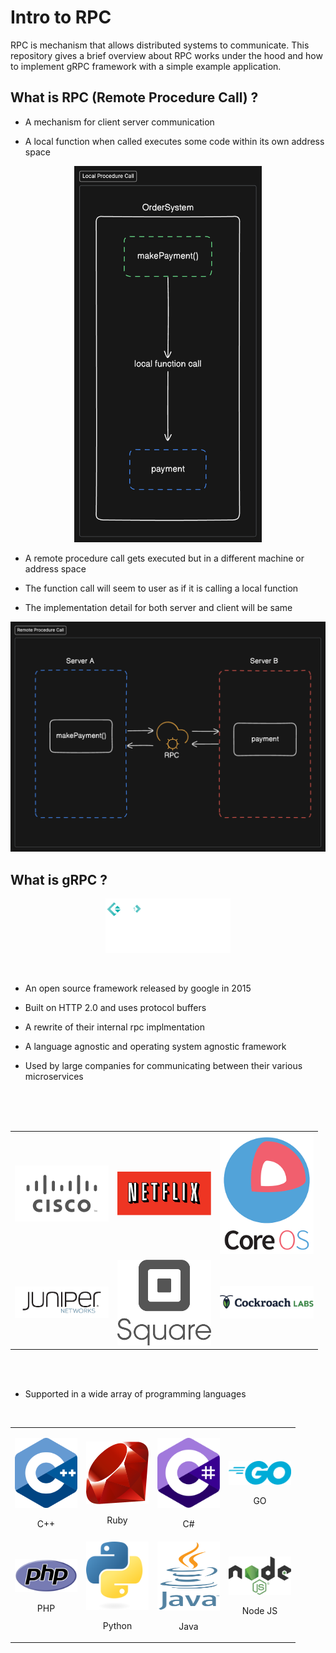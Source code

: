 # Intro to RPC

RPC is mechanism that allows distributed systems to communicate. This repository gives a brief overview about RPC works under the hood and how to implement gRPC framework with a simple example application.

## What is RPC (Remote Procedure Call) ?

- A mechanism for client server communication

- A local function when called executes some code within its own address space


<p align="center" dir="auto">
<img src="./images/local_procedure_call.png"  width=300>
</p>

- A remote procedure call gets executed but in a different machine or address space

- The function call will seem to user as if it is calling a local function

- The implementation detail for both server and client will be same


<p align="center" dir="auto">
<img src="./images/remote_procedure_call.png" width=600>

</p>



## What is gRPC ?

<p align="center" dir="auto">
<a src="https://grpc.io/">
<img src="./images/grpc-logo.png" alt="grpc-logo" width=200>

</a>
</p>

<br/>

- An open source framework released by google in 2015

- Built on HTTP 2.0 and uses protocol buffers

- A rewrite of their internal rpc implmentation

- A language agnostic and operating system agnostic framework

- Used by large companies for communicating between their various microservices

<br/>
<br/>
<br/>

<table align="center" >
<tr>
<td>
<a >

<img src="./images/cisco.svg" width=150 >

</a>
</td>

<td>
<a >

<img src="./images/netflix-logo.png" width=150 >

</a>
</td>

<td>
<a >

<img src="./images/coreos-1.png" width=150>

</a>

</td>
</tr>
<tr>
<td>
<a href="">

<img src="./images/juniperlogo.png" width=150>

</a>
</td>
<td>
<a href="">

<img src="./images/square-icon.png" width=150 >

</a>
</td>

<td>
<a href="">


<img src="./images/cockroach-1.png" width=150>

</a>
</td>
</tr>
</table>

<br>
<br>

- Supported in a wide array of programming languages

<br>

<table align="center">
<tr>
<td >

<p align="center">

<img src="./images/C++_Logo.svg.png" width=100>

</p>

<p align="center">C++</p>

</td>

<td >

<p align="center">
<img src="./images/Ruby_logo.svg" width=100>
</p>

<p align="center">Ruby</p>
</td>



<td >

<p align="center">
<img src="./images/C_Sharp_logo.svg" width=100>
</p>

<p align="center">C#</p>
</td>

<td >

<p align="center" >
<img src="./images/Go_Logo_Blue.svg" width=100>
</p>

<div>

<p align="center">GO</p>
</div>
</td>
</tr>


<tr >


<td >

<img src="./images/PHP-logo.svg" width=100>

<div>

<p align="center">PHP</p>
</div>
</td>




<td >

<img src="./images/Python-logo-notext.svg" width=100>


<p align="center">Python</p>


</td>



<td >

<img src="./images/Java_programming_language_logo.svg" width=100 height=110>

<div>

<p align="center">Java</p>

</div>

</td>



<td >

<img src="./images/Node.js_logo.svg" width=100 >
<p align="center">Node JS</p>


</td>

</tr>



</table>


